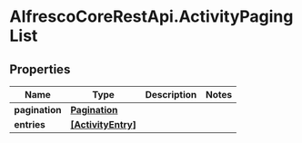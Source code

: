 # AlfrescoCoreRestApi.ActivityPagingList

## Properties
Name | Type | Description | Notes
------------ | ------------- | ------------- | -------------
**pagination** | [**Pagination**](Pagination.md) |  | 
**entries** | [**[ActivityEntry]**](ActivityEntry.md) |  | 


